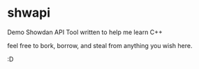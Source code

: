 # shwapi
Demo Showdan API Tool written to help me learn C++

feel free to bork, borrow, and steal from anything you wish here. 

:D
